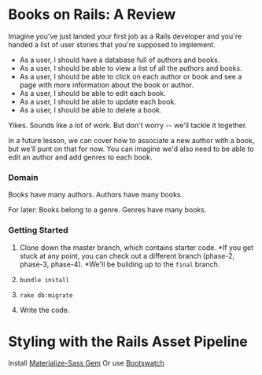 # Books on Rails: A Review

Imagine you've just landed your first job as a Rails developer and you're handed a list of user stories that you're supposed to implement. 

* As a user, I should have a database full of authors and books.
* As a user, I should be able to view a list of all the authors and books. 
* As a user, I should be able to click on each author or book and see a page with more information about the book or author. 
* As a user, I should be able to edit each book.
* As a user, I should be able to update each book.
* As a user, I should be able to delete a book. 

Yikes. Sounds like a lot of work. But don't worry -- we'll tackle it together. 

In a future lesson, we can cover how to associate a new author with a book, but we'll punt on that for now. You can imagine we'd also need to be able to edit an author and add genres to each book.

### Domain
Books have many authors.
Authors have many books.

For later: 
Books belong to a genre.
Genres have many books. 

### Getting Started
1. Clone down the master branch, which contains starter code.
*If you get stuck at any point, you can check out a different branch (phase-2, phase-3, phase-4).
*We'll be building up to the `final` branch. 

2. `bundle install`
3. `rake db:migrate`
4. Write the code.


# Styling with the Rails Asset Pipeline

Install [Materialize-Sass Gem](https://github.com/mkhairi/materialize-sass)
Or use [Bootswatch](https://bootswatch.com/)
